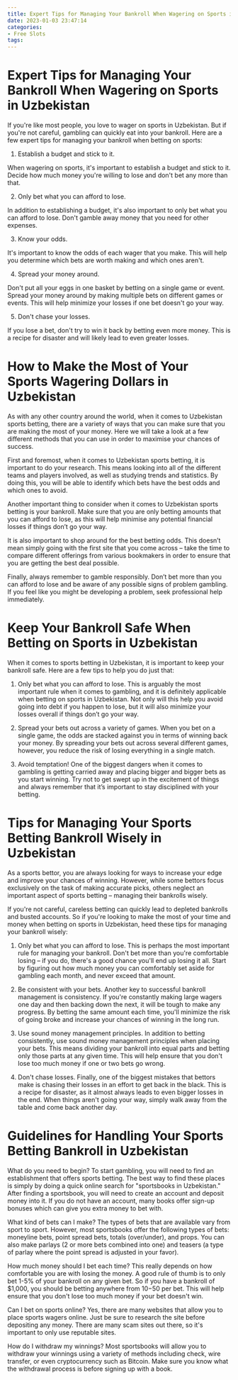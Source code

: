 ```yaml
---
title: Expert Tips for Managing Your Bankroll When Wagering on Sports in Uzbekistan
date: 2023-01-03 23:47:14
categories:
- Free Slots
tags:
---
```



#  Expert Tips for Managing Your Bankroll When Wagering on Sports in Uzbekistan

If you're like most people, you love to wager on sports in Uzbekistan. But if you're not careful, gambling can quickly eat into your bankroll. Here are a few expert tips for managing your bankroll when betting on sports:

1. Establish a budget and stick to it.

When wagering on sports, it's important to establish a budget and stick to it. Decide how much money you're willing to lose and don't bet any more than that.

2. Only bet what you can afford to lose.

In addition to establishing a budget, it's also important to only bet what you can afford to lose. Don't gamble away money that you need for other expenses.

3. Know your odds.

It's important to know the odds of each wager that you make. This will help you determine which bets are worth making and which ones aren't.

4. Spread your money around.

Don't put all your eggs in one basket by betting on a single game or event. Spread your money around by making multiple bets on different games or events. This will help minimize your losses if one bet doesn't go your way.

5. Don't chase your losses.

If you lose a bet, don't try to win it back by betting even more money. This is a recipe for disaster and will likely lead to even greater losses.

#  How to Make the Most of Your Sports Wagering Dollars in Uzbekistan

As with any other country around the world, when it comes to Uzbekistan sports betting, there are a variety of ways that you can make sure that you are making the most of your money. Here we will take a look at a few different methods that you can use in order to maximise your chances of success.

First and foremost, when it comes to Uzbekistan sports betting, it is important to do your research. This means looking into all of the different teams and players involved, as well as studying trends and statistics. By doing this, you will be able to identify which bets have the best odds and which ones to avoid.

Another important thing to consider when it comes to Uzbekistan sports betting is your bankroll. Make sure that you are only betting amounts that you can afford to lose, as this will help minimise any potential financial losses if things don’t go your way.

It is also important to shop around for the best betting odds. This doesn’t mean simply going with the first site that you come across – take the time to compare different offerings from various bookmakers in order to ensure that you are getting the best deal possible.

Finally, always remember to gamble responsibly. Don’t bet more than you can afford to lose and be aware of any possible signs of problem gambling. If you feel like you might be developing a problem, seek professional help immediately.

#  Keep Your Bankroll Safe When Betting on Sports in Uzbekistan

When it comes to sports betting in Uzbekistan, it is important to keep your bankroll safe. Here are a few tips to help you do just that:

1. Only bet what you can afford to lose. This is arguably the most important rule when it comes to gambling, and it is definitely applicable when betting on sports in Uzbekistan. Not only will this help you avoid going into debt if you happen to lose, but it will also minimize your losses overall if things don’t go your way.

2. Spread your bets out across a variety of games. When you bet on a single game, the odds are stacked against you in terms of winning back your money. By spreading your bets out across several different games, however, you reduce the risk of losing everything in a single match.

3. Avoid temptation! One of the biggest dangers when it comes to gambling is getting carried away and placing bigger and bigger bets as you start winning. Try not to get swept up in the excitement of things and always remember that it’s important to stay disciplined with your betting.

#  Tips for Managing Your Sports Betting Bankroll Wisely in Uzbekistan

As a sports bettor, you are always looking for ways to increase your edge and improve your chances of winning. However, while some bettors focus exclusively on the task of making accurate picks, others neglect an important aspect of sports betting – managing their bankrolls wisely.

If you're not careful, careless betting can quickly lead to depleted bankrolls and busted accounts. So if you're looking to make the most of your time and money when betting on sports in Uzbekistan, heed these tips for managing your bankroll wisely:

1) Only bet what you can afford to lose. This is perhaps the most important rule for managing your bankroll. Don't bet more than you're comfortable losing – if you do, there's a good chance you'll end up losing it all. Start by figuring out how much money you can comfortably set aside for gambling each month, and never exceed that amount.

2) Be consistent with your bets. Another key to successful bankroll management is consistency. If you're constantly making large wagers one day and then backing down the next, it will be tough to make any progress. By betting the same amount each time, you'll minimize the risk of going broke and increase your chances of winning in the long run.

3) Use sound money management principles. In addition to betting consistently, use sound money management principles when placing your bets. This means dividing your bankroll into equal parts and betting only those parts at any given time. This will help ensure that you don't lose too much money if one or two bets go wrong.

4) Don't chase losses. Finally, one of the biggest mistakes that bettors make is chasing their losses in an effort to get back in the black. This is a recipe for disaster, as it almost always leads to even bigger losses in the end. When things aren't going your way, simply walk away from the table and come back another day.

#  Guidelines for Handling Your Sports Betting Bankroll in Uzbekistan

What do you need to begin? 
To start gambling, you will need to find an establishment that offers sports betting. The best way to find these places is simply by doing a quick online search for "sportsbooks in Uzbekistan." After finding a sportsbook, you will need to create an account and deposit money into it. If you do not have an account, many books offer sign-up bonuses which can give you extra money to bet with.

What kind of bets can I make? 
The types of bets that are available vary from sport to sport. However, most sportsbooks offer the following types of bets: moneyline bets, point spread bets, totals (over/under), and props. You can also make parlays (2 or more bets combined into one) and teasers (a type of parlay where the point spread is adjusted in your favor).

How much money should I bet each time? 
This really depends on how comfortable you are with losing the money. A good rule of thumb is to only bet 1-5% of your bankroll on any given bet. So if you have a bankroll of $1,000, you should be betting anywhere from $10-$50 per bet. This will help ensure that you don't lose too much money if your bet doesn't win.

Can I bet on sports online? 
Yes, there are many websites that allow you to place sports wagers online. Just be sure to research the site before depositing any money. There are many scam sites out there, so it's important to only use reputable sites.

How do I withdraw my winnings? 
Most sportsbooks will allow you to withdraw your winnings using a variety of methods including check, wire transfer, or even cryptocurrency such as Bitcoin. Make sure you know what the withdrawal process is before signing up with a book.